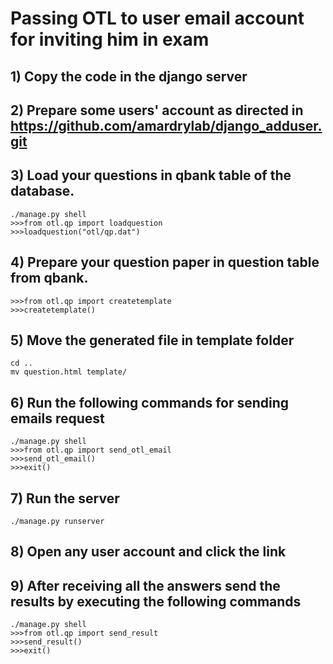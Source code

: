 # Passing  OTL to user email account for inviting him in exam

## 1) Copy the code in the django server

## 2) Prepare some users' account as directed in https://github.com/amardrylab/django_adduser.git

## 3) Load your questions in qbank table of the database.

    ./manage.py shell
    >>>from otl.qp import loadquestion
    >>>loadquestion("otl/qp.dat")

## 4) Prepare your question paper in question table from qbank.

    >>>from otl.qp import createtemplate
    >>>createtemplate()

## 5) Move the generated file in template folder

    cd ..
    mv question.html template/

## 6) Run the following commands for sending emails request
    ./manage.py shell
    >>>from otl.qp import send_otl_email
    >>>send_otl_email()
    >>>exit()

## 7) Run the server


    ./manage.py runserver

## 8) Open any user account and click the link

## 9) After receiving all the answers send the results by executing the following commands

    ./manage.py shell
    >>>from otl.qp import send_result
    >>>send_result()
    >>>exit()
